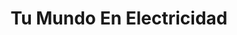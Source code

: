---
title: "Tu Mundo En Electricidad"
url: /la-chorrera/tu-mundo-en-electricidad/
shop: Elektronik
---